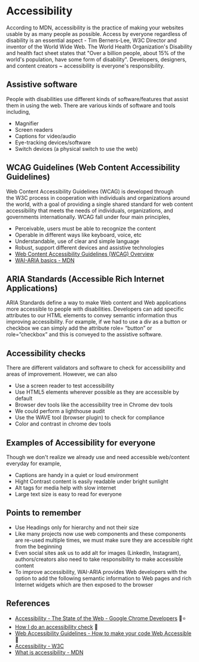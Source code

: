 # Accessibility

According to MDN, accessibility is the practice of making your websites usable by as many people as possible. Access by everyone regardless of disability is an essential aspect - Tim Berners-Lee, W3C Director and inventor of the World Wide Web. The World Health Organization's Disability and health fact sheet states that "Over a billion people, about 15% of the world's population, have some form of disability". Developers, designers, and content creators ~ accessibility is everyone's responsibility.

## Assistive software

People with disabilities use different kinds of software/features that assist them in using the web. There are various kinds of software and tools including,

- Magnifier
- Screen readers
- Captions for video/audio
- Eye-tracking devices/software
- Switch devices (a physical switch to use the web)

## WCAG Guidelines (Web Content Accessibility Guidelines)

Web Content Accessibility Guidelines (WCAG) is developed through the W3C process in cooperation with individuals and organizations around the world, with a goal of providing a single shared standard for web content accessibility that meets the needs of individuals, organizations, and governments internationally. WCAG fall under four main principles,

- Perceivable, users must be able to recognize the content
- Operable in different ways like keyboard, voice, etc
- Understandable, use of clear and simple language
- Robust, support different devices and assistive technologies
- [Web Content Accessibility Guidelines (WCAG) Overview](https://www.w3.org/WAI/standards-guidelines/wcag/)
- [WAI-ARIA basics - MDN](https://developer.mozilla.org/en-US/docs/Learn/Accessibility/WAI-ARIA_basics)

## ARIA Standards (**Accessible Rich Internet Applications**)

ARIA Standards define a way to make Web content and Web applications more accessible to people with disabilities. Developers can add specific attributes to our HTML elements to convey semantic information thus improving accessibility. For example, if we had to use a div as a button or checkbox we can simply add the attribute role= “button” or role=”checkbox” and this is conveyed to the assistive software.

## Accessibility checks

There are different validators and software to check for accessibility and areas of improvement. However, we can also

- Use a screen reader to test accessibility
- Use HTML5 elements wherever possible as they are accessible by default
- Browser dev tools like the accessibility tree in Chrome dev tools
- We could perform a lighthouse audit
- Use the WAVE tool (browser plugin) to check for compliance
- Color and contrast in chrome dev tools

## Examples of Accessibility for everyone
Though we don't realize we already use and need accessible web/content everyday for example,

- Captions are handy in a quiet or loud environment
- Hight Contrast content is easily readable under bright sunlight
- Alt tags for media help with slow internet
- Large text size is easy to read for everyone

## Points to remember

- Use Headings only for hierarchy and not their size
- Like many projects now use web components and these components are re-used multiple times, we must make sure they are accessible right from the beginning
- Even social sites ask us to add alt for images (LinkedIn, Instagram), authors/creators also need to take responsibility to make accessible content
-  To improve accessibility, WAI-ARIA provides Web developers with the option to add the following semantic information to Web pages and rich Internet widgets which are then exposed to the browser

## References

- [Accessibility - The State of the Web - Google Chrome Developers](https://www.youtube.com/watch?v=TomOQYxFnrU) 🎥⭐
- [How I do an accessibility check](https://www.youtube.com/watch?v=cOmehxAU_4s) 🎥
- [Web Accessibility Guidelines - How to make your code Web Accessible](https://www.youtube.com/watch?v=H37zF98Er1M) 🎥
- [Accessibility - W3C](https://www.w3.org/standards/webdesign/accessibility)
- [What is accessibility - MDN](https://developer.mozilla.org/en-US/docs/Learn/Accessibility/What_is_accessibility)
